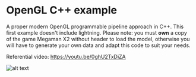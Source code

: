 # OpenGL C++ example

A proper modern OpenGL programmable pipeline approach in C++. This first example doesn't include lightning. Please note: you must **own** a copy of the game Megaman X2 without header to load the model, otherwise you will have to generate your own data and adapt this code to suit your needs. 

Referential video: https://youtu.be/0ghU2TxDiZA

![alt text](https://github.com/postmortem-x/opengl-cpp-example/blob/master/sample.png)
